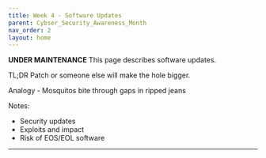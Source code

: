 ```yaml
---
title: Week 4 - Software Updates
parent: Cybser_Security_Awareness_Month
nav_order: 2
layout: home
---
```


**********UNDER MAINTENANCE**********
This page describes software updates.

TL;DR Patch or someone else will make the hole bigger.

Analogy - Mosquitos bite through gaps in ripped jeans

Notes:

* Security updates
* Exploits and impact
* Risk of EOS/EOL software

----